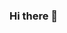 ### Hi there 👋

<!--
**MykolaDiedukh/MykolaDiedukh** is a ✨ _special_ ✨ repository because its `README.md` (this file) appears on your GitHub profile.

Here are some ideas to get you started:

- 🔭 I’m currently working on Health Aplication with technologies like (Java & SpringBoot, JavaScript & Html & CSS, SQL & Hibernate)
- 🌱 I’m currently learning Angular CLI
- 👯 I’m looking to collaborate with Junior/Regular Java Developers.
- 🤔 I’m looking for help with ...
- 💬 Ask me about ...
- 📫 How to reach me: ...
- 😄 Pronouns: He/His
- ⚡ Fun fact: I'm addicted to learning new technologies and traveling


## Languages and Tools I'm curently using: 

<img align="left" src="https://devicons.github.io/devicon/devicon.git/icons/java/java-original-wordmark.svg" alt="java" width="35"/>
<img align="left" src="https://www.vectorlogo.zone/logos/springio/springio-icon.svg" alt="spring" width="35"/>
<img align="left" src="https://devicons.github.io/devicon/devicon.git/icons/mysql/mysql-original-wordmark.svg" alt="mysql" width="35"/> 
<img align="left" src="https://www.vectorlogo.zone/logos/git-scm/git-scm-icon.svg" alt="git" width="35"/>
<i class="devicon-tomcat-line"></i>

</br>
</br>

## Languages and Tools I'm experienced with: 

<img align="left" src="https://devicons.github.io/devicon/devicon.git/icons/angularjs/angularjs-original.svg" alt="angularjs" width="35"/> 
<img align="left" src="https://devicons.github.io/devicon/devicon.git/icons/bootstrap/bootstrap-plain.svg" alt="bootstrap" width="35"/>
<img align="left" src="https://devicons.github.io/devicon/devicon.git/icons/javascript/javascript-original.svg" alt="javascript" width="35"/>
<img align="left" src="https://devicons.github.io/devicon/devicon.git/icons/html5/html5-original-wordmark.svg" alt="html5" width="35"/>
  <img align="left" src="https://devicons.github.io/devicon/devicon.git/icons/css3/css3-original-wordmark.svg" alt="css3" width="35"/> 
<img align="left" src="https://devicons.github.io/devicon/devicon.git/icons/android/android-original-wordmark.svg" alt="android" width="35"/>

</br>
</br>
